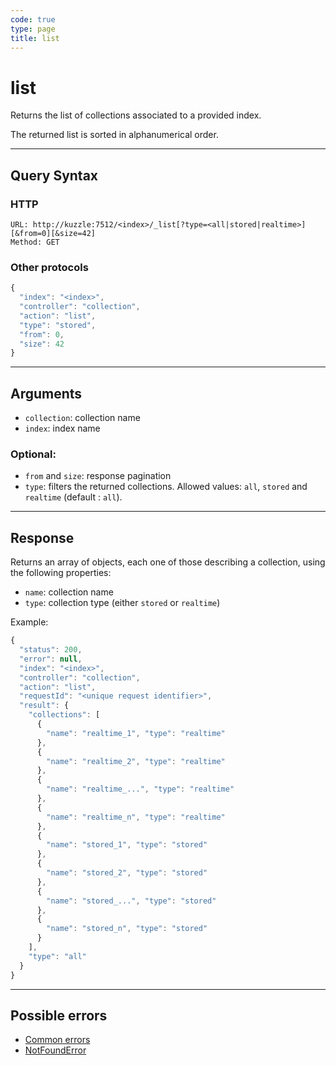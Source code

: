 ```yaml
---
code: true
type: page
title: list
---
```


# list



Returns the list of collections associated to a provided index.

The returned list is sorted in alphanumerical order.

---

## Query Syntax

### HTTP

```http
URL: http://kuzzle:7512/<index>/_list[?type=<all|stored|realtime>][&from=0][&size=42]
Method: GET
```

### Other protocols

```js
{
  "index": "<index>",
  "controller": "collection",
  "action": "list",
  "type": "stored",
  "from": 0,
  "size": 42
}
```

---

## Arguments

- `collection`: collection name
- `index`: index name

### Optional:

- `from` and `size`: response pagination
- `type`: filters the returned collections. Allowed values: `all`, `stored` and `realtime` (default : `all`).

---

## Response

Returns an array of objects, each one of those describing a collection, using the following properties:

- `name`: collection name
- `type`: collection type (either `stored` or `realtime`)

Example:

```js
{
  "status": 200,
  "error": null,
  "index": "<index>",
  "controller": "collection",
  "action": "list",
  "requestId": "<unique request identifier>",
  "result": {
    "collections": [
      {
        "name": "realtime_1", "type": "realtime"
      },
      {
        "name": "realtime_2", "type": "realtime"
      },
      {
        "name": "realtime_...", "type": "realtime"
      },
      {
        "name": "realtime_n", "type": "realtime"
      },
      {
        "name": "stored_1", "type": "stored"
      },
      {
        "name": "stored_2", "type": "stored"
      },
      {
        "name": "stored_...", "type": "stored"
      },
      {
        "name": "stored_n", "type": "stored"
      }
    ],
    "type": "all"
  }
}
```

---

## Possible errors

- [Common errors](/core/1/api/essentials/errors/handling#common-errors)
- [NotFoundError](/core/1/api/essentials/errors/handling#notfounderror)
